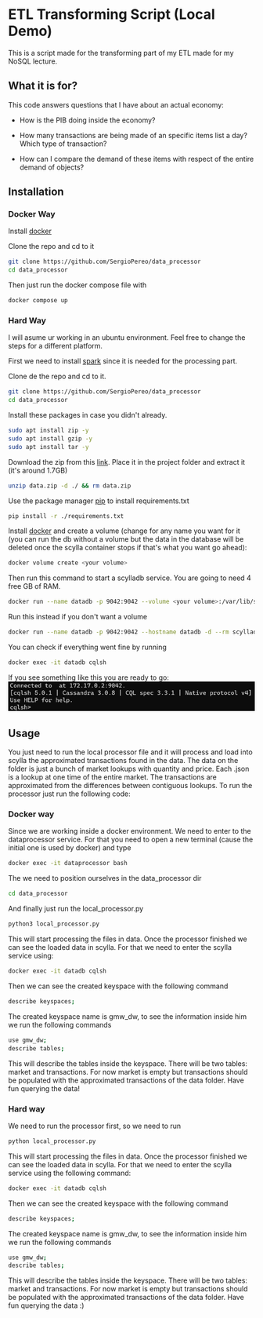 # ETL Transforming Script (Local Demo)

This is a script made for the transforming part of my ETL made for my NoSQL lecture.

## What it is for?

This code answers questions that I have about an actual economy:

- How is the PIB doing inside the economy?

- How many transactions are being made of an specific items list a day? Which type of transaction?

- How can I compare the demand of these items with respect of the entire demand of objects?

## Installation

### Docker Way

Install [docker](https://docs.docker.com/engine/install/)

Clone the repo and cd to it

```bash
git clone https://github.com/SergioPereo/data_processor
cd data_processor
```

Then just run the docker compose file with

```bash
docker compose up
```

### Hard Way

I will asume ur working in an ubuntu environment. Feel free to change the steps for a different platform.

First we need to install [spark](https://medium.com/@patilmailbox4/install-apache-spark-on-ubuntu-ffa151e12e30) since it is needed for the processing part.

Clone de the repo and cd to it.

```bash
git clone https://github.com/SergioPereo/data_processor
cd data_processor
```

Install these packages in case you didn't already.

```bash
sudo apt install zip -y
sudo apt install gzip -y
sudo apt install tar -y
```

Download the zip from this [link](https://drive.google.com/file/d/1ZmXKz_2d84EUg6cDOAuQ8NeBCede2C_w/view?usp=sharing).
Place it in the project folder and extract it (it's around 1.7GB)

```bash
unzip data.zip -d ./ && rm data.zip
```

Use the package manager [pip](https://pip.pypa.io/en/stable/) to install requirements.txt

```bash
pip install -r ./requirements.txt
```

Install [docker](https://docs.docker.com/engine/install/) and create a volume (change <your volume> for any name you want for it (you can run the db without a volume but the data in the database will be deleted once the scylla container stops if that's what you want go ahead):

```bash
docker volume create <your volume>
```

Then run this command to start a scylladb service. You are going to need 4 free GB of RAM.

```bash
docker run --name datadb -p 9042:9042 --volume <your volume>:/var/lib/scylla --hostname datadb -d --rm scylladb/scylla --smp 1 --memory 4G
```

Run this instead if you don't want a volume
```bash
docker run --name datadb -p 9042:9042 --hostname datadb -d --rm scylladb/scylla --smp 1 --memory 4G
```

You can check if everything went fine by running

```bash
docker exec -it datadb cqlsh
```

If you see something like this you are ready to go:
![Done](./done.png)


## Usage

You just need to run the local processor file and it will process and load into scylla the approximated transactions found in the data. The data on the folder is just a bunch of market lookups with quantity and price. Each .json is a lookup at one time of the entire market. The transactions are approximated from the differences between contiguous lookups. To run the processor just run the following code:

### Docker way

Since we are working inside a docker environment. We need to enter to the dataprocessor service. For that you need to open a new terminal (cause the initial one is used by docker) and type

```bash
docker exec -it dataprocessor bash
```

The we need to position ourselves in the data_processor dir

```bash
cd data_processor
```

And finally just run the local_processor.py

```bash
python3 local_processor.py
```

This will start processing the files in data. Once the processor finished we can see the loaded data in scylla. For that we need to enter the scylla service using:

```bash
docker exec -it datadb cqlsh
```

Then we can see the created keyspace with the following command

```bash
describe keyspaces;
```

The created keyspace name is gmw_dw, to see the information inside him we run the following commands

```bash
use gmw_dw;
describe tables;
```

This will describe the tables inside the keyspace. There will be two tables: market and transactions. For now market is empty but transactions should be populated with the approximated transactions of the data folder. Have fun querying the data!


### Hard way

We need to run the processor first, so we need to run

```bash
python local_processor.py
```

This will start processing the files in data. Once the processor finished we can see the loaded data in scylla. For that we need to enter the scylla service using the following command:

```bash
docker exec -it datadb cqlsh
```

Then we can see the created keyspace with the following command

```bash
describe keyspaces;
```

The created keyspace name is gmw_dw, to see the information inside him we run the following commands

```bash
use gmw_dw;
describe tables;
```

This will describe the tables inside the keyspace. There will be two tables: market and transactions. For now market is empty but transactions should be populated with the approximated transactions of the data folder. Have fun querying the data :)